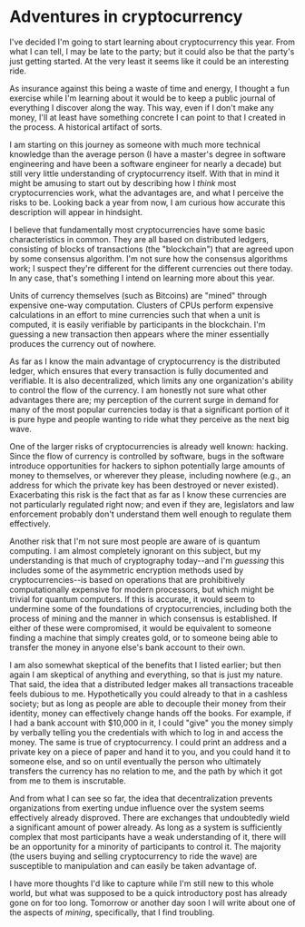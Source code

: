 # Adventures in cryptocurrency

I've decided I'm going to start learning about cryptocurrency this year. From what I can tell, I may be late to the party; but it could also be that the party's just getting started. At the very least it seems like it could be an interesting ride.

As insurance against this being a waste of time and energy, I thought a fun exercise while I'm learning about it would be to keep a public journal of everything I discover along the way. This way, even if I don't make any money, I'll at least have something concrete I can point to that I created in the process. A historical artifact of sorts.

I am starting on this journey as someone with much more technical knowledge than the average person (I have a master's degree in software engineering and have been a software engineer for nearly a decade) but still very little understanding of cryptocurrency itself. With that in mind it might be amusing to start out by describing how I *think* most cryptocurrencies work, what the advantages are, and what I perceive the risks to be. Looking back a year from now, I am curious how accurate this description will appear in hindsight.

I believe that fundamentally most cryptocurrencies have some basic characteristics in common. They are all based on distributed ledgers, consisting of blocks of transactions (the "blockchain") that are agreed upon by some consensus algorithm. I'm not sure how the consensus algorithms work; I suspect they're different for the different currencies out there today. In any case, that's something I intend on learning more about this year.

Units of currency themselves (such as Bitcoins) are "mined" through expensive one-way computation. Clusters of CPUs perform expensive calculations in an effort to mine currencies such that when a unit is computed, it is easily verifiable by participants in the blockchain. I'm guessing a new transaction then appears where the miner essentially produces the currency out of nowhere.

As far as I know the main advantage of cryptocurrency is the distributed ledger, which ensures that every transaction is fully documented and verifiable. It is also decentralized, which limits any one organization's ability to control the flow of the currency. I am honestly not sure what other advantages there are; my perception of the current surge in demand for many of the most popular currencies today is that a significant portion of it is pure hype and people wanting to ride what they perceive as the next big wave.

One of the larger risks of cryptocurrencies is already well known: hacking. Since the flow of currency is controlled by software, bugs in the software introduce opportunities for hackers to siphon potentially large amounts of money to themselves, or wherever they please, including nowhere (e.g., an address for which the private key has been destroyed or never existed). Exacerbating this risk is the fact that as far as I know these currencies are not particularly regulated right now; and even if they are, legislators and law enforcement probably don't understand them well enough to regulate them effectively.

Another risk that I'm not sure most people are aware of is quantum computing. I am almost completely ignorant on this subject, but my understanding is that much of cryptography today--and I'm *guessing* this includes some of the asymmetric encryption methods used by cryptocurrencies--is based on operations that are prohibitively computationally expensive for modern processors, but which might be trivial for quantum computers. If this is accurate, it would seem to undermine some of the foundations of cryptocurrencies, including both the process of mining and the manner in which consensus is established. If either of these were compromised, it would be equivalent to someone finding a machine that simply creates gold, or to someone being able to transfer the money in anyone else's bank account to their own.

I am also somewhat skeptical of the benefits that I listed earlier; but then again I am skeptical of anything and everything, so that is just my nature. That said, the idea that a distributed ledger makes all transactions traceable feels dubious to me. Hypothetically you could already to that in a cashless society; but as long as people are able to decouple their money from their identity, money can effectively change hands off the books. For example, if I had a bank account with $10,000 in it, I could "give" you the money simply by verbally telling you the credentials with which to log in and access the money. The same is true of cryptocurrency. I could print an address and a private key on a piece of paper and hand it to you, and you could hand it to someone else, and so on until eventually the person who ultimately transfers the currency has no relation to me, and the path by which it got from me to them is inscrutable.

And from what I can see so far, the idea that decentralization prevents organizations from exerting undue influence over the system seems effectively already disproved. There are exchanges that undoubtedly wield a significant amount of power already. As long as a system is sufficiently complex that most participants have a weak understanding of it, there will be an opportunity for a minority of participants to control it. The majority (the users buying and selling cryptocurrency to ride the wave) are susceptible to manipulation and can easily be taken advantage of.

I have more thoughts I'd like to capture while I'm still new to this whole world, but what was supposed to be a quick introductory post has already gone on for too long. Tomorrow or another day soon I will write about one of the aspects of *mining*, specifically, that I find troubling.
